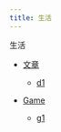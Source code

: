 ```yaml
---
title: 生活
---
```


生活

- [文章](./docs/)

  - [d1](./docs/d1.md)

- [Game](./game/)

  - [g1](./game/g1.md)